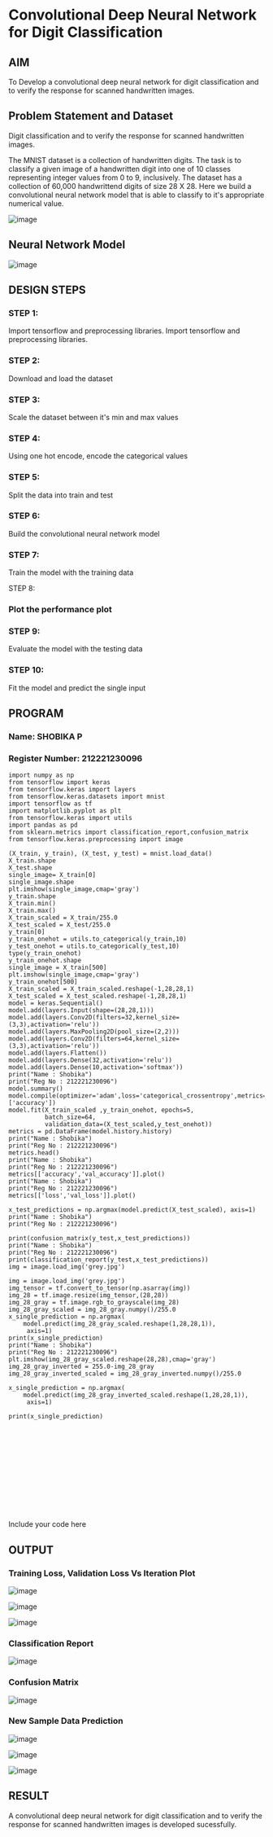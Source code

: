 # Convolutional Deep Neural Network for Digit Classification

## AIM

To Develop a convolutional deep neural network for digit classification and to verify the response for scanned handwritten images.

## Problem Statement and Dataset
Digit classification and to verify the response for scanned handwritten images.

The MNIST dataset is a collection of handwritten digits. The task is to classify a given image of a handwritten digit into one of 10 classes representing integer values from 0 to 9, inclusively. The dataset has a collection of 60,000 handwrittend digits of size 28 X 28. Here we build a convolutional neural network model that is able to classify to it's appropriate numerical value.

![image](https://github.com/user-attachments/assets/2fdde38c-be0c-4263-a364-ed68c6fca221)

## Neural Network Model

![image](https://github.com/user-attachments/assets/c82b9aa7-c103-4712-b983-d69a35e75a89)


## DESIGN STEPS

### STEP 1:
Import tensorflow and preprocessing libraries.
Import tensorflow and preprocessing libraries.

### STEP 2:
Download and load the dataset

### STEP 3:
Scale the dataset between it's min and max values

### STEP 4:
Using one hot encode, encode the categorical values

### STEP 5:
Split the data into train and test

### STEP 6:
Build the convolutional neural network model

### STEP 7:
Train the model with the training data

STEP 8:
### Plot the performance plot

### STEP 9:
Evaluate the model with the testing data

### STEP 10:
Fit the model and predict the single input

## PROGRAM

### Name: SHOBIKA P
### Register Number: 212221230096

```
import numpy as np
from tensorflow import keras
from tensorflow.keras import layers
from tensorflow.keras.datasets import mnist
import tensorflow as tf
import matplotlib.pyplot as plt
from tensorflow.keras import utils
import pandas as pd
from sklearn.metrics import classification_report,confusion_matrix
from tensorflow.keras.preprocessing import image

(X_train, y_train), (X_test, y_test) = mnist.load_data()
X_train.shape
X_test.shape
single_image= X_train[0]
single_image.shape
plt.imshow(single_image,cmap='gray')
y_train.shape
X_train.min()
X_train.max()
X_train_scaled = X_train/255.0
X_test_scaled = X_test/255.0
y_train[0]
y_train_onehot = utils.to_categorical(y_train,10)
y_test_onehot = utils.to_categorical(y_test,10)
type(y_train_onehot)
y_train_onehot.shape
single_image = X_train[500]
plt.imshow(single_image,cmap='gray')
y_train_onehot[500]
X_train_scaled = X_train_scaled.reshape(-1,28,28,1)
X_test_scaled = X_test_scaled.reshape(-1,28,28,1)
model = keras.Sequential()
model.add(layers.Input(shape=(28,28,1)))
model.add(layers.Conv2D(filters=32,kernel_size=(3,3),activation='relu'))
model.add(layers.MaxPooling2D(pool_size=(2,2)))
model.add(layers.Conv2D(filters=64,kernel_size=(3,3),activation='relu'))
model.add(layers.Flatten())
model.add(layers.Dense(32,activation='relu'))
model.add(layers.Dense(10,activation='softmax'))
print("Name : Shobika")
print("Reg No : 212221230096")
model.summary()
model.compile(optimizer='adam',loss='categorical_crossentropy',metrics=['accuracy'])
model.fit(X_train_scaled ,y_train_onehot, epochs=5,
          batch_size=64, 
          validation_data=(X_test_scaled,y_test_onehot))
metrics = pd.DataFrame(model.history.history)
print("Name : Shobika")
print("Reg No : 212221230096")
metrics.head()
print("Name : Shobika")
print("Reg No : 212221230096")
metrics[['accuracy','val_accuracy']].plot()
print("Name : Shobika")
print("Reg No : 212221230096")
metrics[['loss','val_loss']].plot()

x_test_predictions = np.argmax(model.predict(X_test_scaled), axis=1)
print("Name : Shobika")
print("Reg No : 212221230096")

print(confusion_matrix(y_test,x_test_predictions))
print("Name : Shobika")
print("Reg No : 212221230096")
print(classification_report(y_test,x_test_predictions))
img = image.load_img('grey.jpg')

img = image.load_img('grey.jpg')
img_tensor = tf.convert_to_tensor(np.asarray(img))
img_28 = tf.image.resize(img_tensor,(28,28))
img_28_gray = tf.image.rgb_to_grayscale(img_28)
img_28_gray_scaled = img_28_gray.numpy()/255.0
x_single_prediction = np.argmax(
    model.predict(img_28_gray_scaled.reshape(1,28,28,1)),
     axis=1)
print(x_single_prediction)
print("Name : Shobika")
print("Reg No : 212221230096")
plt.imshow(img_28_gray_scaled.reshape(28,28),cmap='gray')
img_28_gray_inverted = 255.0-img_28_gray
img_28_gray_inverted_scaled = img_28_gray_inverted.numpy()/255.0

x_single_prediction = np.argmax(
    model.predict(img_28_gray_inverted_scaled.reshape(1,28,28,1)),
     axis=1)

print(x_single_prediction)
     













```
Include your code here

## OUTPUT
### Training Loss, Validation Loss Vs Iteration Plot
![image](https://github.com/user-attachments/assets/13e7ee31-9beb-4f04-af3c-ef0d44e9a71f)


![image](https://github.com/user-attachments/assets/f9c8f151-d3f0-4d62-93f6-cfd6fbe8fe57)


![image](https://github.com/user-attachments/assets/febfbbe1-6b15-4636-9425-416523af5927)

### Classification Report
![image](https://github.com/user-attachments/assets/ea880326-9ef0-47dc-8bfb-479fde6d079e)

### Confusion Matrix

![image](https://github.com/user-attachments/assets/d3848de1-1f03-4f2e-9b6a-8e881f0e211a)

### New Sample Data Prediction

![image](https://github.com/user-attachments/assets/7eb52761-de44-4423-bf98-37def17ffac3)


![image](https://github.com/user-attachments/assets/2838defd-b7a7-4e85-98e0-1ee81674ec1e)


![image](https://github.com/user-attachments/assets/4cbe0bd6-bef4-4722-b7c1-a5dc125ce3e6)



## RESULT
A convolutional deep neural network for digit classification and to verify the response for scanned handwritten images is developed sucessfully.

